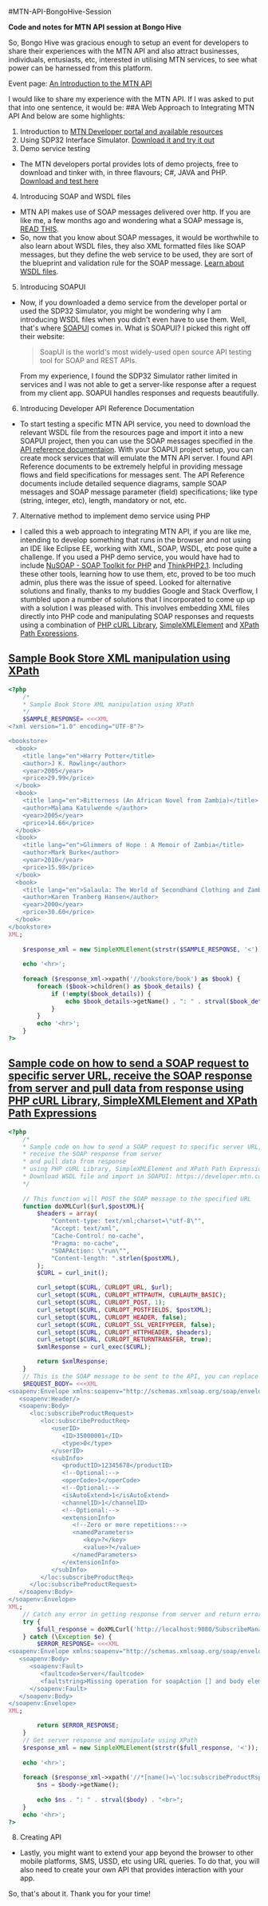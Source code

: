 #MTN-API-BongoHive-Session

**Code and notes for MTN API session at Bongo Hive**

So, Bongo Hive was gracious enough to setup an event for developers to share their experiences with the MTN API and also attract businesses, individuals, entusiasts, etc, interested in utilising MTN services, to see what power can be harnessed from this platform.

Event page: <a href="https://www.eventbrite.com/e/an-introduction-to-the-mtn-api-tickets-29271818798" title="An Introduction to the MTN API" target="_blank">An Introduction to the MTN API</a>

I would like to share my experience with the MTN API. If I was asked to put that into one sentence, it would be:
##A Web Approach to Integrating MTN API
And below are some highlights:

1. Introduction to [MTN Developer portal and available resources](https://developer.mtn.com/community/portal/site.action?s=devsite&c=Home "MTN Developer portal and available resources")
2. Using SDP32 Interface Simulator. [Download it and try it out](https://developer.mtn.com/community/portal/site.action?s=devsite&c=detailsResource&resourceId=150&categoryId=DEV1000005&search=DEV1000005&resourceName=SDP32_Simulator&h=firresource&currentPage=1&osIds=DEV2000001,DEV2000002,DEV2000003,DEV2000004,DEV2000005&flag=fromRight "SDP32 Interface Simulator")
3. Demo service testing
  - The MTN developers portal provides lots of demo projects, free to download and tinker with, in three flavours; C#, JAVA and PHP. [Download and test here](https://developer.mtn.com/community/portal/site.action?s=devsite&c=Resources&categoryId=DEV1000006)
4. Introducing SOAP and WSDL files
  - MTN API makes use of SOAP messages delivered over http. If you are like me, a few months ago and wondering what a SOAP message is, [READ THIS](http://www.w3schools.com/xml/xml_soap.asp).
  - So, now that you know about SOAP messages, it would be worthwhile to also learn about WSDL files, they also XML formatted files like SOAP messages, but they define the web service to be used, they are sort of the blueprint and validation rule for the SOAP message. [Learn about WSDL files](http://www.w3schools.com/xml/xml_wsdl.asp).
5. Introducing SOAPUI
  - Now, if you downloaded a demo service from the developer portal or used the SDP32 Simulator, you might be wondering why I am introducing WSDL files when you didn't even have to use them. Well, that's where [SOAPUI](https://www.soapui.org/open-source.html) comes in. What is SOAPUI? I picked this right off their website:

    > SoapUI is the world's most widely-used open source API testing tool for SOAP and REST APIs.
    
    From my experience, I found the SDP32 Simulator rather limited in services and I was not able to get a server-like response after a request from my client app. SOAPUI handles responses and requests beautifully.
    
6. Introducing Developer API Reference Documentation
  - To start testing a specific MTN API service, you need to download the relevant WSDL file from the resources page and import it into a new SOAPUI project, then you can use the SOAP messages specified in the [API reference documentaion](https://developer.mtn.com/community/portal/site.action?s=devsite&c=Resources&osIds=DEV2000001,DEV2000002,DEV2000003,DEV2000004,DEV2000005&categoryId=DEV1000002&apiResource=yes). With your SOAPUI project setup, you can create mock services that will emulate the MTN API server. I found API Reference documents to be extremely helpful in providing message flows and field specifications for messages sent. The API Reference documents include detailed sequence diagrams, sample SOAP messages and SOAP message parameter (field) specifications; like type (string, integer, etc), length, mandatory or not, etc.
7. Alternative method to implement demo service using PHP
  - I called this a web approach to integrating MTN API, if you are like me, intending to develop something that runs in the browser and not using an IDE like Eclipse EE, working with XML, SOAP, WSDL, etc pose quite a challenge. If you used a PHP demo service, you would have had to include [NuSOAP - SOAP Toolkit for PHP](https://sourceforge.net/projects/nusoap/) and [ThinkPHP2.1](http://www.thinkphp.cn/down/73.html). Including these other tools, learning how to use them, etc, proved to be too much admin, plus there was the issue of speed. Looked for alternative solutions and finally, thanks to my buddies Google and Stack Overflow, I stumbled upon a number of solutions that I incorporated to come up up with a solution I was pleased with. This involves embedding XML files directly into PHP code and manipulating SOAP responses and requests using a combination of [PHP cURL Library](http://php.net/manual/en/book.curl.php), [SimpleXMLElement](http://php.net/manual/en/class.simplexmlelement.php) and [XPath Path Expressions](http://www.w3schools.com/xml/xml_xpath.asp).

## [Sample Book Store XML manipulation using XPath](https://github.com/Chizzoz/MTN-API-BongoHive-Session/blob/master/XPath_Example.php)
```php
<?php
	/*
	* Sample Book Store XML manipulation using XPath
	*/
	$SAMPLE_RESPONSE= <<<XML
<?xml version="1.0" encoding="UTF-8"?>

<bookstore>
  <book>
    <title lang="en">Harry Potter</title>
    <author>J K. Rowling</author>
    <year>2005</year>
    <price>29.99</price>
  </book>
  <book>
    <title lang="en">Bitterness (An African Novel from Zambia)</title>
    <author>Malama Katulwende </author>
    <year>2005</year>
    <price>14.66</price>
  </book>
  <book>
    <title lang="en">Glimmers of Hope : A Memoir of Zambia</title>
    <author>Mark Burke</author>
    <year>2010</year>
    <price>15.98</price>
  </book>
  <book>
    <title lang="en">Salaula: The World of Secondhand Clothing and Zambia</title>
    <author>Karen Tranberg Hansen</author>
    <year>2000</year>
    <price>30.60</price>
  </book>
</bookstore>
XML;
	
	$response_xml = new SimpleXMLElement(strstr($SAMPLE_RESPONSE, '<'));
	
	echo '<hr>';
	
	foreach ($response_xml->xpath('//bookstore/book') as $book) {
		foreach ($book->children() as $book_details) {
			if (!empty($book_details)) {
				echo $book_details->getName() . ": " . strval($book_details) . "<br>";
			}
		}
		echo '<hr>';
	}
?>
```

## [Sample code on how to send a SOAP request to specific server URL, receive the SOAP response from server and pull data from response using PHP cURL Library, SimpleXMLElement and XPath Path Expressions](https://github.com/Chizzoz/MTN-API-BongoHive-Session/blob/master/SOAPResponseHandler.php)
```php
<?php
	/*
	* Sample code on how to send a SOAP request to specific server URL,
	* receive the SOAP response from server
	* and pull data from response
	* using PHP cURL Library, SimpleXMLElement and XPath Path Expressions.
	* Download WSDL file and import in SOAPUI: https://developer.mtn.com/community/portal/site.action?s=devsite&c=detailsResource&lang=en&t=web&resourceId=433&resourceName=%3Cspan%20style=%22color:#1483BB;background:#FFFFFF;">Subscribe</span>_WSDL_6_1&categoryId=&h=resourceSearch&searchName=&search=&currentPage=
	*/
	
	// This function will POST the SOAP message to the specified URL
	function doXMLCurl($url,$postXML){
		$headers = array(
			"Content-type: text/xml;charset=\"utf-8\"",
			"Accept: text/xml",
			"Cache-Control: no-cache",
			"Pragma: no-cache",
			"SOAPAction: \"run\"",
			"Content-length: ".strlen($postXML),
		); 
		$CURL = curl_init();

		curl_setopt($CURL, CURLOPT_URL, $url); 
		curl_setopt($CURL, CURLOPT_HTTPAUTH, CURLAUTH_BASIC); 
		curl_setopt($CURL, CURLOPT_POST, 1); 
		curl_setopt($CURL, CURLOPT_POSTFIELDS, $postXML); 
		curl_setopt($CURL, CURLOPT_HEADER, false); 
		curl_setopt($CURL, CURLOPT_SSL_VERIFYPEER, false);
		curl_setopt($CURL, CURLOPT_HTTPHEADER, $headers);
		curl_setopt($CURL, CURLOPT_RETURNTRANSFER, true);
		$xmlResponse = curl_exec($CURL); 

		return $xmlResponse;
	}
	// This is the SOAP message to be sent to the API, you can replace the SOAP message below with any other SOAP message you wish to test
	$REQUEST_BODY= <<<XML
<soapenv:Envelope xmlns:soapenv="http://schemas.xmlsoap.org/soap/envelope/" xmlns:loc="http://www.csapi.org/schema/parlayx/subscribe/manage/v1_0/local">
   <soapenv:Header/>
   <soapenv:Body>
      <loc:subscribeProductRequest>
         <loc:subscribeProductReq>
            <userID>
               <ID>35000001</ID>
               <type>0</type>
            </userID>
            <subInfo>
               <productID>12345678</productID>
               <!--Optional:-->
               <operCode>1</operCode>
               <!--Optional:-->
               <isAutoExtend>1</isAutoExtend>
               <channelID>1</channelID>
               <!--Optional:-->
               <extensionInfo>
                  <!--Zero or more repetitions:-->
                  <namedParameters>
                     <key>?</key>
                     <value>?</value>
                  </namedParameters>
               </extensionInfo>
            </subInfo>
         </loc:subscribeProductReq>
      </loc:subscribeProductRequest>
   </soapenv:Body>
</soapenv:Envelope>
XML;
	// Catch any error in getting response from server and return error SOAP message
	try {
		$full_response = doXMLCurl('http://localhost:9080/SubscribeManageService/services/SubscribeManage', $REQUEST_BODY);
	} catch (\Exception $e) {
		$ERROR_RESPONSE= <<<XML
<soapenv:Envelope xmlns:soapenv="http://schemas.xmlsoap.org/soap/envelope/">
   <soapenv:Body>
      <soapenv:Fault>
         <faultcode>Server</faultcode>
         <faultstring>Missing operation for soapAction [] and body element [null] with SOAP Version [SOAP 1.1]</faultstring>
      </soapenv:Fault>
   </soapenv:Body>
</soapenv:Envelope>
XML;

		return $ERROR_RESPONSE;
	}
	// Get server response and manipulate using XPath
	$response_xml = new SimpleXMLElement(strstr($full_response, '<'));
	
	echo '<hr>';
	
	foreach ($response_xml->xpath('//*[name()=\'loc:subscribeProductRsp\']/*') as $body) {
		$ns = $body->getName();
		
		echo $ns . ": " . strval($body) . "<br>";
	}
	echo '<hr>';
?>
```

  8. Creating API
  - Lastly, you might want to extend your app beyond the browser to other mobile platforms, SMS, USSD, etc using URL queries. To do that, you will also need to create your own API that provides interaction with your app. 

So, that's about it. Thank you for your time!
